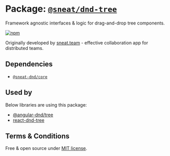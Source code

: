 # Package: [`@sneat/dnd-tree`](https://www.npmjs.com/package/@sneat/dnd-tree)

Framework agnostic interfaces & logic for drag-and-drop tree components.

[![npm](https://img.shields.io/npm/v/@sneat-dnd/tree.svg)](https://www.npmjs.com/package/@sneat-dnd/tree)

Originally developed by [sneat.team](https://sneat.team) - effective collaboration app for distributed teams.

## Dependencies

- [`@sneat-dnd/core`](https://github.com/sneat-team/sneat-dnd/tree/master/packages/core)

## Used by
Below libraries are using this package:

- [@angular-dnd/tree](https://github.com/angular-dnd/angular-dnd/tree/master/packages/tree)
- [react-dnd-tree](https://github.com/sneat-team/react-dnd-tree)

## Terms & Conditions
Free & open source under [MIT license](https://github.com/sneat-team/sneat-dnd/blob/master/LICENSE).
